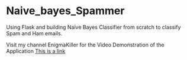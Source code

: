 # Naive_bayes_Spammer
Using Flask and building Naïve Bayes Classifier from scratch to classify Spam and Ham emails.

Visit my channel EnigmaKiller for the Video Demonstration of the Application
[This is a link](https://www.youtube.com/watch?v=crJ5su5p8kg)
